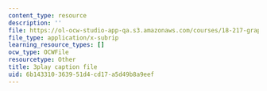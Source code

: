 ```yaml
---
content_type: resource
description: ''
file: https://ol-ocw-studio-app-qa.s3.amazonaws.com/courses/18-217-graph-theory-and-additive-combinatorics-fall-2019/6b143310363951d4cd17a5d49b8a9eef_RwikpgvkN_o.srt
file_type: application/x-subrip
learning_resource_types: []
ocw_type: OCWFile
resourcetype: Other
title: 3play caption file
uid: 6b143310-3639-51d4-cd17-a5d49b8a9eef
---
```

